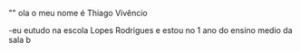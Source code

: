 "" ola o meu nome é Thiago Vivêncio 

-eu eutudo na escola Lopes Rodrigues e estou no 1 ano do ensino medio da sala b
